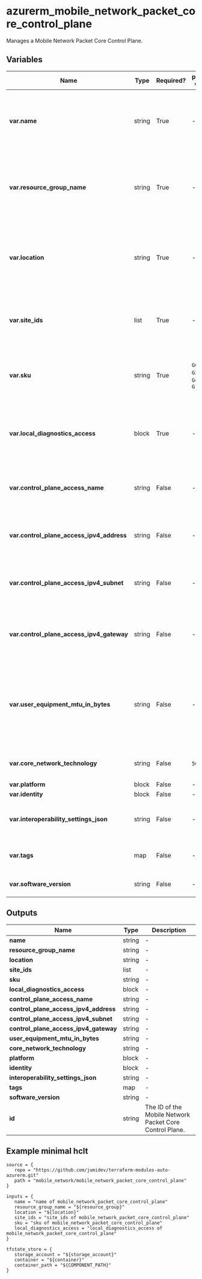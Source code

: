 # azurerm_mobile_network_packet_core_control_plane

Manages a Mobile Network Packet Core Control Plane.

## Variables

| Name | Type | Required? |  possible values |  Description |
| ---- | ---- | --------- |  ----------- | ----------- |
| **var.name** | string | True | -  |  Specifies The name of the Mobile Network Packet Core Control Plane. Changing this forces a new Mobile Network Packet Core Control Plane to be created. | 
| **var.resource_group_name** | string | True | -  |  Specifies the name of the Resource Group where the Mobile Network Packet Core Control Plane should exist. Changing this forces a new Mobile Network Packet Core Control Plane to be created. | 
| **var.location** | string | True | -  |  Specifies the Azure Region where the Mobile Network Packet Core Control Plane should exist. Changing this forces a new Mobile Network Packet Core Control Plane to be created. | 
| **var.site_ids** | list | True | -  |  A list of Mobile Network Site IDs in which this packet core control plane should be deployed. The Sites must be in the same location as the packet core control plane. | 
| **var.sku** | string | True | `G0`, `G1`, `G2`, `G3`, `G4`, `G5`, `G10`  |  The SKU defining the throughput and SIM allowances for this packet core control plane deployment. Possible values are `G0`, `G1`, `G2`, `G3`, `G4`, `G5` and `G10`. | 
| **var.local_diagnostics_access** | block | True | -  |  One or more `local_diagnostics_access` blocks. Specifies the Kubernetes ingress configuration that controls access to the packet core diagnostics through local APIs. | 
| **var.control_plane_access_name** | string | False | -  |  Specifies the logical name for this interface. This should match one of the interfaces configured on your Azure Stack Edge device. | 
| **var.control_plane_access_ipv4_address** | string | False | -  |  The IPv4 address for the control plane interface. This should match one of the interfaces configured on your Azure Stack Edge device. | 
| **var.control_plane_access_ipv4_subnet** | string | False | -  |  The IPv4 subnet for the control plane interface. This should match one of the interfaces configured on your Azure Stack Edge device. | 
| **var.control_plane_access_ipv4_gateway** | string | False | -  |  The default IPv4 gateway for the control plane interface. This should match one of the interfaces configured on your Azure Stack Edge device. | 
| **var.user_equipment_mtu_in_bytes** | string | False | -  |  Specifies the MTU in bytes that can be sent to the user equipment. The same MTU is set on the user plane data links for all data networks. The MTU set on the user plane access link will be 60 bytes greater than this value to allow for GTP encapsulation. | 
| **var.core_network_technology** | string | False | `5GC`, `EPC`  |  The core network technology generation. Possible values are `5GC` and `EPC`. | 
| **var.platform** | block | False | -  |  A `platform` block. | 
| **var.identity** | block | False | -  |  An `identity` block. | 
| **var.interoperability_settings_json** | string | False | -  |  Settings in JSON format to allow interoperability with third party components e.g. RANs and UEs. | 
| **var.tags** | map | False | -  |  A mapping of tags which should be assigned to the Mobile Network Packet Core Control Plane. | 
| **var.software_version** | string | False | -  |  Specifies the version of the packet core software that is deployed. | 



## Outputs

| Name | Type | Description |
| ---- | ---- | --------- | 
| **name** | string  | - | 
| **resource_group_name** | string  | - | 
| **location** | string  | - | 
| **site_ids** | list  | - | 
| **sku** | string  | - | 
| **local_diagnostics_access** | block  | - | 
| **control_plane_access_name** | string  | - | 
| **control_plane_access_ipv4_address** | string  | - | 
| **control_plane_access_ipv4_subnet** | string  | - | 
| **control_plane_access_ipv4_gateway** | string  | - | 
| **user_equipment_mtu_in_bytes** | string  | - | 
| **core_network_technology** | string  | - | 
| **platform** | block  | - | 
| **identity** | block  | - | 
| **interoperability_settings_json** | string  | - | 
| **tags** | map  | - | 
| **software_version** | string  | - | 
| **id** | string  | The ID of the Mobile Network Packet Core Control Plane. | 

## Example minimal hclt

```hcl
source = {
   repo = "https://github.com/jumidev/terraform-modules-auto-azurerm.git" 
   path = "mobile_network/mobile_network_packet_core_control_plane" 
}

inputs = {
   name = "name of mobile_network_packet_core_control_plane" 
   resource_group_name = "${resource_group}" 
   location = "${location}" 
   site_ids = "site_ids of mobile_network_packet_core_control_plane" 
   sku = "sku of mobile_network_packet_core_control_plane" 
   local_diagnostics_access = "local_diagnostics_access of mobile_network_packet_core_control_plane" 
}

tfstate_store = {
   storage_account = "${storage_account}" 
   container = "${container}" 
   container_path = "${COMPONENT_PATH}" 
}


```